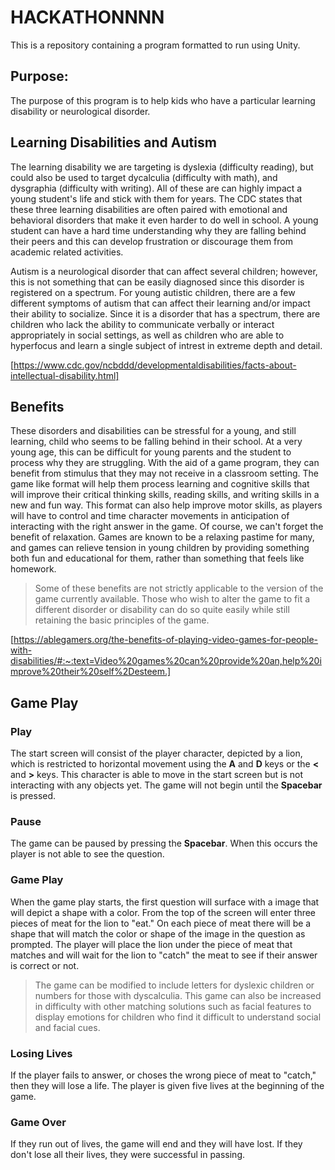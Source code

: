 # HACKATHONNNN

This is a repository containing a program formatted to run using Unity.

## Purpose:

The purpose of this program is to help kids who have a particular learning disability or neurological disorder.

## Learning Disabilities and Autism

The learning disability we are targeting is dyslexia (difficulty reading), but could also be used to target dycalculia (difficulty with math), and 
dysgraphia (difficulty with writing). All of these are can highly impact a young student's life and stick with them for years. The CDC states that these three learning disabilities are often paired with emotional and behavioral disorders that make it even harder to do well in school. A young student can have a hard time understanding why they are falling behind their peers and this can develop frustration or discourage them from academic related activities.

Autism is a neurological disorder that can affect several children; however, this is not something that can be easily diagnosed since this disorder is registered on a spectrum. For young autistic children, there are a few different symptoms of autism that can affect their learning and/or impact their ability to socialize. Since it is a disorder that has a spectrum, there are children who lack the ability to communicate verbally or interact appropriately in social settings, as well as children who are able to hyperfocus and learn a single subject of intrest in extreme depth and detail. 

[https://www.cdc.gov/ncbddd/developmentaldisabilities/facts-about-intellectual-disability.html]

## Benefits

These disorders and disabilities can be stressful for a young, and still learning, child who seems to be falling behind in their school. At a very young age, this can be difficult for young parents and the student to process why they are struggling. With the aid of a game program, they can benefit from stimulus that they may not receive in a classroom setting. The game like format will help them process learning and cognitive skills that will improve their critical thinking skills, reading skills, and writing skills in a new and fun way. This format can also help improve motor skills, as players will have to control and time character movements in anticipation of interacting with the right answer in the game. Of course, we can't forget the benefit of relaxation. Games are known to be a relaxing pastime for many, and games can relieve tension in young children by providing something both fun and educational for them, rather than something that feels like homework.

>Some of these benefits are not strictly applicable to the version of the game currently available. Those who wish to alter the game to fit a different disorder or disability can do so quite easily while still retaining the basic principles of the game.

[https://ablegamers.org/the-benefits-of-playing-video-games-for-people-with-disabilities/#:~:text=Video%20games%20can%20provide%20an,help%20improve%20their%20self%2Desteem.]

## Game Play

### Play

The start screen will consist of the player character, depicted by a lion, which is restricted to horizontal movement using the **A** and **D** keys or the **<** and **>** keys. This character is able to move in the start screen but is not interacting with any objects yet. The game will not begin until the **Spacebar** is pressed.

### Pause

The game can be paused by pressing the **Spacebar**. When this occurs the player is not able to see the question.

### Game Play

When the game play starts, the first question will surface with a image that will depict a shape with a color. From the top of the screen will enter three pieces of meat for the lion to "eat." On each piece of meat there will be a shape that will match the color or shape of the image in the question as prompted. The player will place the lion under the piece of meat that matches and will wait for the lion to "catch" the meat to see if their answer is correct or not.

>The game can be modified to include letters for dyslexic children or numbers for those with dyscalculia. This game can also be increased in difficulty with other matching solutions such as facial features to display emotions for children who find it difficult to understand social and facial cues.

### Losing Lives

If the player fails to answer, or choses the wrong piece of meat to "catch," then they will lose a life. The player is given five lives at the beginning of the game.

### Game Over

If they run out of lives, the game will end and they will have lost. If they don't lose all their lives, they were successful in passing.
